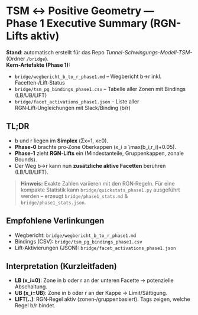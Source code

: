 # TSM ↔ Positive Geometry — Phase 1 Executive Summary (RGN-Lifts aktiv)

**Stand**: automatisch erstellt für das Repo *Tunnel-Schwingungs-Modell-TSM-* (Ordner `/bridge`).  
**Kern-Artefakte (Phase 1):**
- `bridge/wegbericht_b_to_r_phase1.md` – Wegbericht b→r inkl. Facetten‑/Lift‑Status
- `bridge/tsm_pg_bindings_phase1.csv` – Tabelle aller Zonen mit Bindings (LB/UB/LIFT)
- `bridge/facet_activations_phase1.json` – Liste aller RGN‑Lift‑Ungleichungen mit Slack/Binding (b/r)

## TL;DR
- b und r liegen im **Simplex** (Σx=1, x≥0).  
- **Phase‑0** brachte pro‑Zone Oberkappen \(x_i ≤ \max(b_i,r_i)+0.05\).  
- **Phase‑1** zieht **RGN‑Lifts** ein (Mindestanteile, Gruppenkappen, zonale Bounds).  
- Der Weg b→r kann nun **zusätzliche aktive Facetten** berühren (LB/UB/LIFT).

> **Hinweis:** Exakte Zahlen variieren mit den RGN‑Regeln. Für eine kompakte Statistik kann `bridge/quickstats_phase1.py`
> ausgeführt werden – erzeugt `bridge/phase1_stats.md` & `bridge/phase1_stats.json`.

## Empfohlene Verlinkungen
- Wegbericht: `bridge/wegbericht_b_to_r_phase1.md`
- Bindings (CSV): `bridge/tsm_pg_bindings_phase1.csv`
- Lift‑Aktivierungen (JSON): `bridge/facet_activations_phase1.json`

## Interpretation (Kurzleitfaden)
- **LB (x_i=0)**: Zone in b oder r an der unteren Facette → potenzielle Abschaltung.  
- **UB (x_i=UB)**: Zone in b oder r an der Kappe → Limit/Sättigung.  
- **LIFT[..]**: RGN‑Regel aktiv (zonen‑/gruppenbasiert). Tags zeigen, welche Regel b/r bindet.
